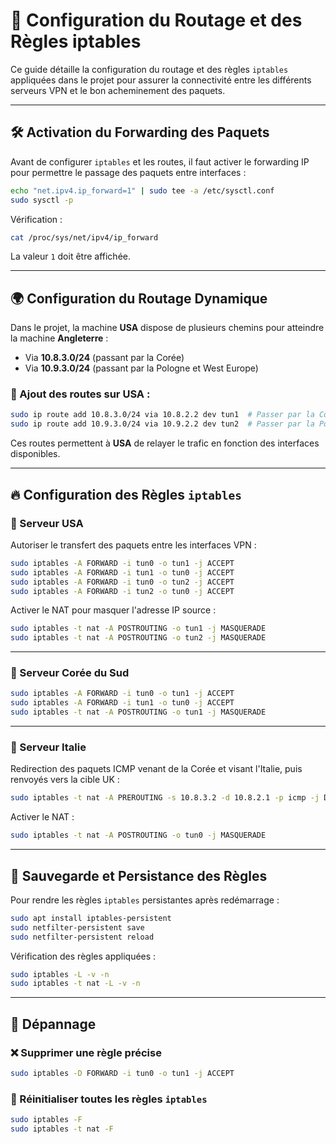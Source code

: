 # 📡 Configuration du Routage et des Règles iptables

Ce guide détaille la configuration du routage et des règles `iptables` appliquées dans le projet pour assurer la connectivité entre les différents serveurs VPN et le bon acheminement des paquets.

---

## 🛠 Activation du Forwarding des Paquets

Avant de configurer `iptables` et les routes, il faut activer le forwarding IP pour permettre le passage des paquets entre interfaces :

```sh
echo "net.ipv4.ip_forward=1" | sudo tee -a /etc/sysctl.conf
sudo sysctl -p
```

Vérification :

```sh
cat /proc/sys/net/ipv4/ip_forward
```

La valeur `1` doit être affichée.

---

## 🌍 Configuration du Routage Dynamique

Dans le projet, la machine **USA** dispose de plusieurs chemins pour atteindre la machine **Angleterre** :

- Via **10.8.3.0/24** (passant par la Corée)
- Via **10.9.3.0/24** (passant par la Pologne et West Europe)

### 📌 Ajout des routes sur **USA** :

```sh
sudo ip route add 10.8.3.0/24 via 10.8.2.2 dev tun1  # Passer par la Corée
sudo ip route add 10.9.3.0/24 via 10.9.2.2 dev tun2  # Passer par la Pologne
```

Ces routes permettent à **USA** de relayer le trafic en fonction des interfaces disponibles.

---

## 🔥 Configuration des Règles `iptables`

### 🔹 Serveur **USA**

Autoriser le transfert des paquets entre les interfaces VPN :

```sh
sudo iptables -A FORWARD -i tun0 -o tun1 -j ACCEPT
sudo iptables -A FORWARD -i tun1 -o tun0 -j ACCEPT
sudo iptables -A FORWARD -i tun0 -o tun2 -j ACCEPT
sudo iptables -A FORWARD -i tun2 -o tun0 -j ACCEPT
```

Activer le NAT pour masquer l'adresse IP source :

```sh
sudo iptables -t nat -A POSTROUTING -o tun1 -j MASQUERADE
sudo iptables -t nat -A POSTROUTING -o tun2 -j MASQUERADE
```

---

### 🔹 Serveur **Corée du Sud**

```sh
sudo iptables -A FORWARD -i tun0 -o tun1 -j ACCEPT
sudo iptables -A FORWARD -i tun1 -o tun0 -j ACCEPT
sudo iptables -t nat -A POSTROUTING -o tun1 -j MASQUERADE
```

---

### 🔹 Serveur **Italie**

Redirection des paquets ICMP venant de la Corée et visant l'Italie, puis renvoyés vers la cible UK :

```sh
sudo iptables -t nat -A PREROUTING -s 10.8.3.2 -d 10.8.2.1 -p icmp -j DNAT --to-destination <IP_UK>
```

Activer le NAT :

```sh
sudo iptables -t nat -A POSTROUTING -o tun0 -j MASQUERADE
```

---

## 🔄 Sauvegarde et Persistance des Règles

Pour rendre les règles `iptables` persistantes après redémarrage :

```sh
sudo apt install iptables-persistent
sudo netfilter-persistent save
sudo netfilter-persistent reload
```

Vérification des règles appliquées :

```sh
sudo iptables -L -v -n
sudo iptables -t nat -L -v -n
```

---

## 🔧 Dépannage

### ❌ Supprimer une règle précise

```sh
sudo iptables -D FORWARD -i tun0 -o tun1 -j ACCEPT
```

### 🔄 Réinitialiser toutes les règles `iptables`

```sh
sudo iptables -F
sudo iptables -t nat -F
```
